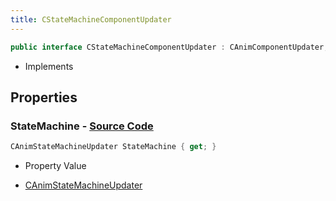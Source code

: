 ```yaml
---
title: CStateMachineComponentUpdater
---
```


```csharp
public interface CStateMachineComponentUpdater : CAnimComponentUpdater, ISchemaClass<CAnimComponentUpdater>, ISchemaClass<CStateMachineComponentUpdater>, ISchemaField, ISchemaClass, INativeHandle
```

- Implements

## Properties

### **StateMachine** - [Source Code](https://github.com/swiftly-solution/swiftlys2/blob/main/managed/src/SwiftlyS2.Generated/Schemas/Interfaces/CStateMachineComponentUpdater.cs#L16)

```csharp
CAnimStateMachineUpdater StateMachine { get; }
```

- Property Value

- [CAnimStateMachineUpdater](/docs/api/shared/schemadefinitions/canimstatemachineupdater)

